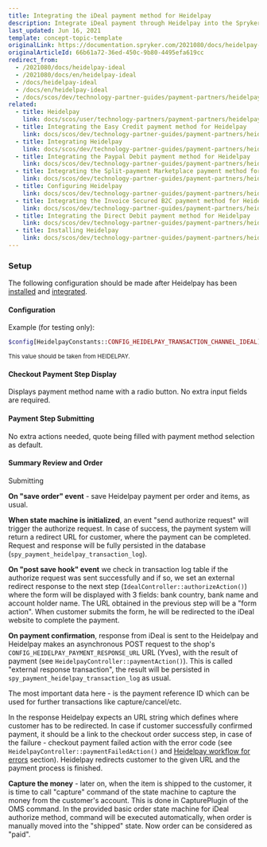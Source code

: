 ```yaml
---
title: Integrating the iDeal payment method for Heidelpay
description: Integrate iDeal payment through Heidelpay into the Spryker-based shop.
last_updated: Jun 16, 2021
template: concept-topic-template
originalLink: https://documentation.spryker.com/2021080/docs/heidelpay-ideal
originalArticleId: 66b61a72-36ed-450c-9b80-4495efa619cc
redirect_from:
  - /2021080/docs/heidelpay-ideal
  - /2021080/docs/en/heidelpay-ideal
  - /docs/heidelpay-ideal
  - /docs/en/heidelpay-ideal
  - /docs/scos/dev/technology-partner-guides/payment-partners/heidelpay/integrating-payment-methods-for-heidelpay/integrating-the-ideal-payment-method-for-heidelpay.html
related:
  - title: Heidelpay
    link: docs/scos/user/technology-partners/payment-partners/heidelpay.html
  - title: Integrating the Easy Credit payment method for Heidelpay
    link: docs/scos/dev/technology-partner-guides/payment-partners/heidelpay/integrating-payment-methods-for-heidelpay/integrating-the-easy-credit-payment-method-for-heidelpay.html
  - title: Integrating Heidelpay
    link: docs/scos/dev/technology-partner-guides/payment-partners/heidelpay/integrating-heidelpay.html
  - title: Integrating the Paypal Debit payment method for Heidelpay
    link: docs/scos/dev/technology-partner-guides/payment-partners/heidelpay/integrating-payment-methods-for-heidelpay/integrating-the-paypal-debit-payment-method-for-heidelpay.html
  - title: Integrating the Split-payment Marketplace payment method for Heidelpay
    link: docs/scos/dev/technology-partner-guides/payment-partners/heidelpay/integrating-payment-methods-for-heidelpay/integrating-the-split-payment-marketplace-payment-method-for-heidelpay.html
  - title: Configuring Heidelpay
    link: docs/scos/dev/technology-partner-guides/payment-partners/heidelpay/configuring-heidelpay.html
  - title: Integrating the Invoice Secured B2C payment method for Heidelpay
    link: docs/scos/dev/technology-partner-guides/payment-partners/heidelpay/integrating-payment-methods-for-heidelpay/integrating-the-invoice-secured-b2c-payment-method-for-heidelpay.html
  - title: Integrating the Direct Debit payment method for Heidelpay
    link: docs/scos/dev/technology-partner-guides/payment-partners/heidelpay/integrating-payment-methods-for-heidelpay/integrating-the-direct-debit-payment-method-for-heidelpay.html
  - title: Installing Heidelpay
    link: docs/scos/dev/technology-partner-guides/payment-partners/heidelpay/installing-heidelpay.html
---
```


### Setup

The following configuration should be made after Heidelpay has been [installed](/docs/scos/dev/technology-partner-guides/payment-partners/heidelpay/installing-heidelpay.html) and [integrated](/docs/scos/dev/technology-partner-guides/payment-partners/heidelpay/integrating-heidelpay.html).

#### Configuration

Example (for testing only):

```php
$config[HeidelpayConstants::CONFIG_HEIDELPAY_TRANSACTION_CHANNEL_IDEAL] = '31HA07BC8142C5A171744B56E61281E5';
```
<sub>This value should be taken from HEIDELPAY.</sub>

#### Checkout Payment Step Display

Displays payment method name with a radio button. No extra input fields are required.

#### Payment Step Submitting

No extra actions needed, quote being filled with payment method selection as default.

#### Summary Review and Order

 Submitting

**On "save order" event** - save Heidelpay payment per order and items, as usual.

**When state machine is initialized**, an event "send authorize request" will trigger the authorize request. In case of success, the payment system will return a redirect URL for customer, where the payment can be completed. Request and response will be fully persisted in the database (`spy_payment_heidelpay_transaction_log`). 

**On "post save hook" event** we check in  transaction log table if the authorize request was sent successfully and if so, we set an external redirect response to the next step (`IdealController::authorizeAction()`) where the form will be displayed with 3 fields: bank country, bank name and account holder name. The URL obtained in the previous step will be a "form action". When customer submits the form, he will be redirected to the iDeal website to complete the payment. 

**On payment confirmation**, response from iDeal is sent to the Heidelpay and Heidelpay makes an asynchronous POST request to the shop's `CONFIG_HEIDELPAY_PAYMENT_RESPONSE_URL` URL (Yves), with the result of payment (see `HeidelpayController::paymentAction()`). This is called "external response transaction", the result will be persisted in `spy_payment_heidelpay_transaction_log` as usual.

The most important data here - is the payment reference ID which can be used for further transactions like capture/cancel/etc. 

In the response Heidelpay expects an URL string which defines where customer has to be redirected. In case if customer successfully confirmed payment, it should be a link to the checkout order success step, in case of the failure - checkout payment failed action with the error code (see `HeidelpayController::paymentFailedAction()` and [Heidelpay workflow for errors](/docs/scos/dev/technology-partner-guides/payment-partners/heidelpay/heidelpay-workflow-for-errors.html) section). Heidelpay redirects customer to the given URL and the payment process is finished. 

**Capture the money** - later on, when the item is shipped to the customer, it is time to call "capture" command of the state machine to capture the money from the customer's account. This is done in CapturePlugin of the OMS command. In the provided basic order state machine for iDeal authorize method, command will be executed automatically, when order is manually moved into the "shipped" state. Now order can be considered as "paid".
